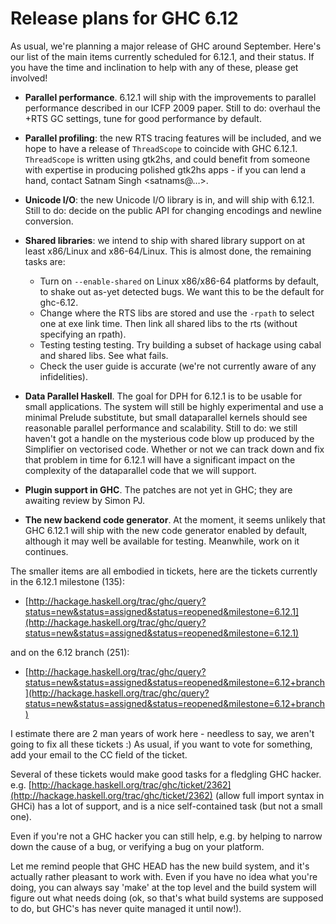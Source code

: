 # Release plans for GHC 6.12


As usual, we're planning a major release of GHC around September. 
Here's our list of the main items currently scheduled for 6.12.1, and 
their status.  If you have the time and inclination to help with any of 
these, please get involved!

- **Parallel performance**.  6.12.1 will ship with the improvements to 
  parallel performance described in our ICFP 2009 paper.  Still to do: 
  overhaul the +RTS GC settings, tune for good performance by default.

- **Parallel profiling**: the new RTS tracing features will be included, and 
  we hope to have a release of `ThreadScope` to coincide with GHC 6.12.1. 
  `ThreadScope` is written using gtk2hs, and could benefit from someone with 
  expertise in producing polished gtk2hs apps - if you can lend a hand, 
  contact Satnam Singh \<satnams@…\>.

- **Unicode I/O**: the new Unicode I/O library is in, and will ship with 
  6.12.1.  Still to do: decide on the public API for changing encodings 
  and newline conversion.

- **Shared libraries**: we intend to ship with shared library support on at 
  least x86/Linux and x86-64/Linux.  This is almost done, the remaining tasks are:

  - Turn on `--enable-shared` on Linux x86/x86-64 platforms by default, to shake out as-yet detected bugs. We want this to be the default for ghc-6.12.
  - Change where the RTS libs are stored and use the `-rpath` to select one at exe link time. Then link all shared libs to the rts (without specifying an rpath).
  - Testing testing testing. Try building a subset of hackage using cabal and shared libs. See what fails.
  - Check the user guide is accurate (we're not currently aware of any infidelities).

- **Data Parallel Haskell**.  The goal for DPH for 6.12.1 is to be usable for small applications.  The system will still be highly experimental and use a minimal Prelude substitute, but small dataparallel kernels should see reasonable parallel performance and scalability.  Still to do: we still haven't got a handle on the mysterious code blow up produced by the Simplifier on vectorised code.  Whether or not we can track down and fix that problem in time for 6.12.1 will have a significant impact on the complexity of the dataparallel code that we will support.

- **Plugin support in GHC**.  The patches are not yet in GHC; they are awaiting review by Simon PJ.

- **The new backend code generator**.  At the moment, it seems unlikely that 
  GHC 6.12.1 will ship with the new code generator enabled by default, 
  although it may well be available for testing.  Meanwhile, work on it 
  continues.


The smaller items are all embodied in tickets, here are the tickets 
currently in the 6.12.1 milestone (135):

- [http://hackage.haskell.org/trac/ghc/query?status=new&status=assigned&status=reopened&milestone=6.12.1](http://hackage.haskell.org/trac/ghc/query?status=new&status=assigned&status=reopened&milestone=6.12.1)


and on the 6.12 branch (251):

- [http://hackage.haskell.org/trac/ghc/query?status=new&status=assigned&status=reopened&milestone=6.12+branch](http://hackage.haskell.org/trac/ghc/query?status=new&status=assigned&status=reopened&milestone=6.12+branch)


I estimate there are 2 man years of work here - needless to say, we 
aren't going to fix all these tickets :)  As usual, if you want to vote 
for something, add your email to the CC field of the ticket.


Several of these tickets would make good tasks for a fledgling GHC 
hacker.  e.g.  [http://hackage.haskell.org/trac/ghc/ticket/2362](http://hackage.haskell.org/trac/ghc/ticket/2362) (allow 
full import syntax in GHCi) has a lot of support, and is a nice 
self-contained task (but not a small one).


Even if you're not a GHC hacker you can still help, e.g. by helping to 
narrow down the cause of a bug, or verifying a bug on your platform.


Let me remind people that GHC HEAD has the new build system, and it's 
actually rather pleasant to work with.  Even if you have no idea what 
you're doing, you can always say 'make' at the top level and the build 
system will figure out what needs doing (ok, so that's what build 
systems are supposed to do, but GHC's has never quite managed it until 
now!).
